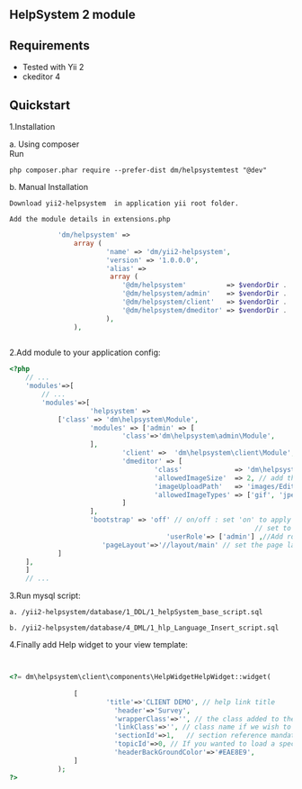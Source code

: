 ﻿HelpSystem 2 module
--------------


Requirements
------------

* Tested with Yii 2
* ckeditor 4


Quickstart
----------

1.Installation 


a. Using composer     
	Run 
	
	php composer.phar require --prefer-dist dm/helpsystemtest "@dev" 

b. Manual Installation

    Download yii2-helpsystem  in application yii root folder.
    
    Add the module details in extensions.php 
~~~php
			'dm/helpsystem' =>
				array (
						'name' => 'dm/yii2-helpsystem',
						'version' => '1.0.0.0',
						'alias' =>
						 array (
							'@dm/helpsystem'          => $vendorDir . '/dm/yii2-helpsystem',
							'@dm/helpsystem/admin'    => $vendorDir . '/dm/yii2-helpsystem/modules/admin',
							'@dm/helpsystem/client'   => $vendorDir . '/dm/yii2-helpsystem/modules/client',
							'@dm/helpsystem/dmeditor' => $vendorDir . '/dm/yii2-helpsystem/vendor/dmeditor',
						),
				),
			    
~~~


2.Add module to your application config:

~~~php
<?php
    // ...
    'modules'=>[
        // ...
       	'modules'=>[
                    'helpsystem' =>
			['class' => 'dm\helpsystem\Module',
					'modules' => ['admin' => [
							'class'=>'dm\helpsystem\admin\Module',
					],
							'client' =>  'dm\helpsystem\client\Module',
							'dmeditor' => [
									'class'             => 'dm\helpsystem\dmeditor\Module',
									'allowedImageSize'  => 2, // add the maximum upload size in MB. Enter int value.
									'imageUploadPath'   => 'images/EditorImages',// the path to which image uploaded.
									'allowedImageTypes' => ['gif', 'jpeg', 'jpg', 'png']
							]
					],
					'bootstrap' => 'off' // on/off : set 'on' to apply helpsystem bootstrap style
                                                             // set to on when the application is not using bootstrap style,
                                       'userRole'=> ['admin'] ,//Add roles if any. eg ['admin','editor']
				       'pageLayout'=>'//layout/main' // set the page layout path here
			]
	],
    ]
    // ...
~~~

3.Run mysql script:

	a. /yii2-helpsystem/database/1_DDL/1_helpSystem_base_script.sql

	b. /yii2-helpsystem/database/4_DML/1_hlp_Language_Insert_script.sql

4.Finally add Help widget to your view template:

~~~php


<?= dm\helpsystem\client\components\HelpWidgetHelpWidget::widget(
			
				[
						'title'=>'CLIENT DEMO', // help link title
						  'header'=>'Survey',
					      'wrapperClass'=>'', // the class added to the wrapper div if any
					      'linkClass'=>'', // class name if we wish to add any
					      'sectionId'=>1,	// section reference mandatory
					      'topicId'=>0, // If you wanted to load a specific topic in help box give its primary key
						  'headerBackGroundColor'=>'#EAE8E9',		
				]
			);
?>
~~~


